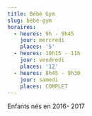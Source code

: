```yaml
---
title: Bébé Gym
slug: bébé-gym
horaires:
  - heures: 9h - 9h45
    jour: mercredi
    places: '5'
  - heures: 10h15 - 11h
    jour: vendredi
    places: '12'
  - heures: 8h45 - 9h30
    jour: samedi
    places: COMPLET
---
```

Enfants nés en 2016- 2017
